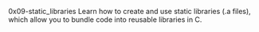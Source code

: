0x09-static_libraries
Learn how to create and use static libraries (.a files), which allow you to bundle code into reusable libraries in C.
